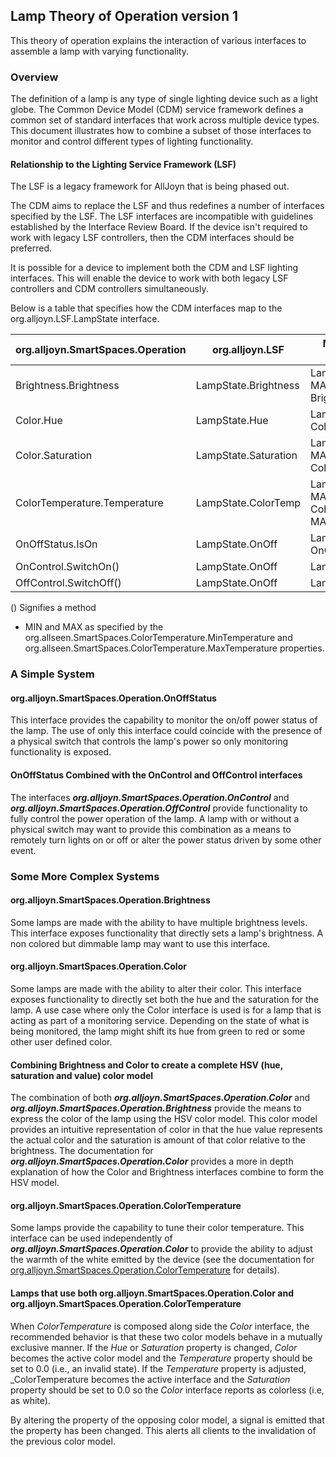 ## Lamp Theory of Operation version 1

This theory of operation explains the interaction of various interfaces to
assemble a lamp with varying functionality.


### Overview

The definition of a lamp is any type of single lighting device such as a light globe.
The Common Device Model (CDM) service framework defines a common set of standard interfaces that work
across multiple device types. This document illustrates how to combine a subset
of those interfaces to monitor and control different types of lighting functionality.  

#### Relationship to the Lighting Service Framework (LSF)
The LSF is a legacy framework for AllJoyn that is being phased out.  

The CDM aims to replace the LSF and thus redefines a number of interfaces specified by the LSF. The LSF interfaces are incompatible 
with guidelines established by the Interface Review Board. If the device isn't required to work with legacy LSF controllers, 
then the CDM interfaces should be preferred.  

It is possible for a device to implement both the CDM and LSF lighting interfaces. This will enable the device to work with both
legacy LSF controllers and CDM controllers simultaneously.  

Below is a table that specifies how the CDM interfaces map to the org.alljoyn.LSF.LampState interface.  

| org.alljoyn.SmartSpaces.Operation | org.alljoyn.LSF       | Mapping of values from LSF to CDM lighting properties                         |
|-----------------------------------|-----------------------|-------------------------------------------------------------------------------|
| Brightness.Brightness             | LampState.Brightness  | LampState.Brightness[0, MAX_UINT32] -> Brightness.Brightness[0.0, 1.0]        |
| Color.Hue                         | LampState.Hue         | LampState.Hue[0, MAX_UINT32] -> Color.Hue[0.0, 360.0]                         |
| Color.Saturation                  | LampState.Saturation  | LampState.Saturation[0, MAX_UINT32] -> Color.Saturation[0.0, 1.0]             |
| ColorTemperature.Temperature      | LampState.ColorTemp   | LampState.ColorTemp[0, MAX_UINT32] -> ColorTemperature.Temperature[MIN, MAX]* |
| OnOffStatus.IsOn                  | LampState.OnOff       | LampState.OnOff -> OnOffStatus.IsOn (as read only)                            |
| OnControl.SwitchOn()              | LampState.OnOff       | LampState.OnOff -> true                                                       |
| OffControl.SwitchOff()            | LampState.OnOff       | LampState.OnOff -> false                                                      |

() Signifies a method  
* MIN and MAX as specified by the org.allseen.SmartSpaces.ColorTemperature.MinTemperature and org.allseen.SmartSpaces.ColorTemperature.MaxTemperature properties.


### A Simple System

#### org.alljoyn.SmartSpaces.Operation.OnOffStatus

This interface provides the capability to monitor the on/off power status of
the lamp. The use of only this interface could coincide with the presence of a
physical switch that controls the lamp's power so only monitoring functionality is exposed.

#### OnOffStatus Combined with the OnControl and OffControl interfaces

The interfaces ***org.alljoyn.SmartSpaces.Operation.OnControl*** and
***org.alljoyn.SmartSpaces.Operation.OffControl*** provide functionality to fully
control the power operation of the lamp. A lamp with or without a physical switch
may want to provide this combination as a means to remotely turn lights on or off
or alter the power status driven by some other event.


### Some More Complex Systems

#### org.alljoyn.SmartSpaces.Operation.Brightness

Some lamps are made with the ability to have multiple brightness levels. This interface
exposes functionality that directly sets a lamp's brightness. A non colored but
dimmable lamp may want to use this interface.

#### org.alljoyn.SmartSpaces.Operation.Color

Some lamps are made with the ability to alter their color. This interface exposes
functionality to directly set both the hue and the saturation for the lamp. A use
case where only the Color interface is used is for a lamp that is acting as part
of a monitoring service. Depending on the state of what is being monitored, the
lamp might shift its hue from green to red or some other user defined color.

#### Combining Brightness and Color to create a complete HSV (hue, saturation and value) color model

The combination of both ***org.alljoyn.SmartSpaces.Operation.Color*** and
***org.alljoyn.SmartSpaces.Operation.Brightness*** provide the means to express
the color of the lamp using the HSV color model. This color model provides an intuitive 
representation of color in that the hue value represents the actual color and the saturation 
is amount of that color relative to the brightness. The documentation for ***org.alljoyn.SmartSpaces.Operation.Color***
provides a more in depth explanation of how the Color and Brightness interfaces combine to form the HSV model.

#### org.alljoyn.SmartSpaces.Operation.ColorTemperature

Some lamps provide the capability to tune their color temperature. This interface can be used independently
of ***org.alljoyn.SmartSpaces.Operation.Color*** to provide the ability to adjust the warmth of the white emitted by 
the device (see the documentation for [org.alljoyn.SmartSpaces.Operation.ColorTemperature](ColorTemperature-v1) for details).

#### Lamps that use both org.alljoyn.SmartSpaces.Operation.Color and org.alljoyn.SmartSpaces.Operation.ColorTemperature

When _ColorTemperature_ is composed along side the _Color_ interface, the recommended behavior is that these two
color models behave in a mutually exclusive manner. If the _Hue_ or _Saturation_ property is changed, _Color_ becomes the active color model
and the _Temperature_ property should be set to 0.0 (i.e., an invalid state). If the _Temperature_ property is adjusted, _ColorTemperature becomes
the active interface and the _Saturation_ property should be set to 0.0 so the _Color_ interface reports as colorless (i.e, as white).
  
By altering the property of the opposing color model, a signal is emitted that the property has been changed. This alerts all
clients to the invalidation of the previous color model.